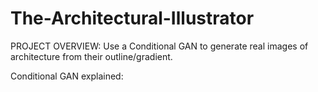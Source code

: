 # The-Architectural-Illustrator

PROJECT OVERVIEW: 
    Use a Conditional GAN to generate real images of architecture from their outline/gradient. 




Conditional GAN explained: 
    


